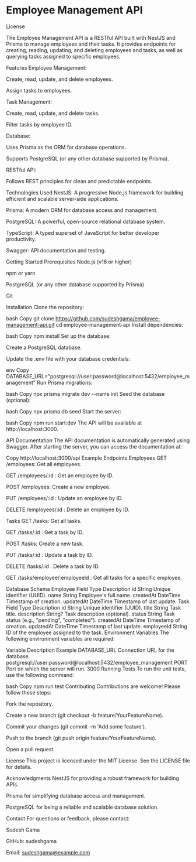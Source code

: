 # Employee Management API
License

The Employee Management API is a RESTful API built with NestJS and Prisma to manage employees and their tasks. It provides endpoints for creating, reading, updating, and deleting employees and tasks, as well as querying tasks assigned to specific employees.

Features
Employee Management:

Create, read, update, and delete employees.

Assign tasks to employees.

Task Management:

Create, read, update, and delete tasks.

Filter tasks by employee ID.

Database:

Uses Prisma as the ORM for database operations.

Supports PostgreSQL (or any other database supported by Prisma).

RESTful API:

Follows REST principles for clean and predictable endpoints.

Technologies Used
NestJS: A progressive Node.js framework for building efficient and scalable server-side applications.

Prisma: A modern ORM for database access and management.

PostgreSQL: A powerful, open-source relational database system.

TypeScript: A typed superset of JavaScript for better developer productivity.

Swagger: API documentation and testing.

Getting Started
Prerequisites
Node.js (v16 or higher)

npm or yarn

PostgreSQL (or any other database supported by Prisma)

Git

Installation
Clone the repository:

bash
Copy
git clone https://github.com/sudeshgama/employee-management-api.git
cd employee-management-api
Install dependencies:

bash
Copy
npm install
Set up the database:

Create a PostgreSQL database.

Update the .env file with your database credentials:

env
Copy
DATABASE_URL="postgresql://user:password@localhost:5432/employee_management"
Run Prisma migrations:

bash
Copy
npx prisma migrate dev --name init
Seed the database (optional):

bash
Copy
npx prisma db seed
Start the server:

bash
Copy
npm run start:dev
The API will be available at http://localhost:3000.

API Documentation
The API documentation is automatically generated using Swagger. After starting the server, you can access the documentation at:

Copy
http://localhost:3000/api
Example Endpoints
Employees
GET /employees: Get all employees.

GET /employees/:id : Get an employee by ID.

POST /employees: Create a new employee.

PUT /employees/:id : Update an employee by ID.

DELETE /employees/:id : Delete an employee by ID.

Tasks
GET /tasks: Get all tasks.

GET /tasks/:id : Get a task by ID.

POST /tasks: Create a new task.

PUT /tasks/:id : Update a task by ID.

DELETE /tasks/:id : Delete a task by ID.

GET /tasks/employee/:employeeId : Get all tasks for a specific employee.

Database Schema
Employee
Field	Type	Description
id	String	Unique identifier (UUID).
name	String	Employee's full name.
createdAt	DateTime	Timestamp of creation.
updatedAt	DateTime	Timestamp of last update.
Task
Field	Type	Description
id	String	Unique identifier (UUID).
title	String	Task title.
description	String?	Task description (optional).
status	String	Task status (e.g., "pending", "completed").
createdAt	DateTime	Timestamp of creation.
updatedAt	DateTime	Timestamp of last update.
employeeId	String	ID of the employee assigned to the task.
Environment Variables
The following environment variables are required:

Variable	Description	Example
DATABASE_URL	Connection URL for the database.	postgresql://user:password@localhost:5432/employee_management
PORT	Port on which the server will run.	3000
Running Tests
To run the unit tests, use the following command:

bash
Copy
npm run test
Contributing
Contributions are welcome! Please follow these steps:

Fork the repository.

Create a new branch (git checkout -b feature/YourFeatureName).

Commit your changes (git commit -m 'Add some feature').

Push to the branch (git push origin feature/YourFeatureName).

Open a pull request.

License
This project is licensed under the MIT License. See the LICENSE file for details.

Acknowledgments
NestJS for providing a robust framework for building APIs.

Prisma for simplifying database access and management.

PostgreSQL for being a reliable and scalable database solution.

Contact
For questions or feedback, please contact:

Sudesh Gama

GitHub: sudeshgama

Email: sudeshgama@example.com


